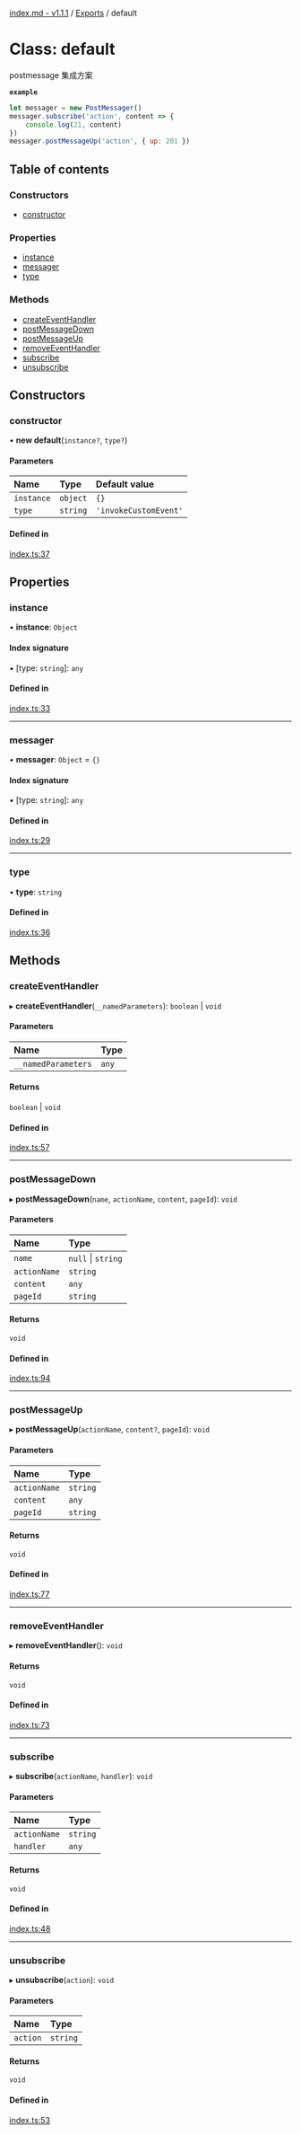 [index.md - v1.1.1](../README.md) / [Exports](../modules.md) / default

# Class: default

postmessage 集成方案

**`example`**

```js
let messager = new PostMessager()
messager.subscribe('action', content => {
    console.log(21, content)
})
messager.postMessageUp('action', { up: 201 })
```

## Table of contents

### Constructors

-   [constructor](default.md#constructor)

### Properties

-   [instance](default.md#instance)
-   [messager](default.md#messager)
-   [type](default.md#type)

### Methods

-   [createEventHandler](default.md#createeventhandler)
-   [postMessageDown](default.md#postmessagedown)
-   [postMessageUp](default.md#postmessageup)
-   [removeEventHandler](default.md#removeeventhandler)
-   [subscribe](default.md#subscribe)
-   [unsubscribe](default.md#unsubscribe)

## Constructors

### constructor

• **new default**(`instance?`, `type?`)

#### Parameters

| Name       | Type     | Default value         |
| :--------- | :------- | :-------------------- |
| `instance` | `object` | `{}`                  |
| `type`     | `string` | `'invokeCustomEvent'` |

#### Defined in

[index.ts:37](https://github.com/saqqdy/postmessager/blob/d5c38b0/src/index.ts#L37)

## Properties

### instance

• **instance**: `Object`

#### Index signature

▪ [type: `string`]: `any`

#### Defined in

[index.ts:33](https://github.com/saqqdy/postmessager/blob/d5c38b0/src/index.ts#L33)

---

### messager

• **messager**: `Object` = `{}`

#### Index signature

▪ [type: `string`]: `any`

#### Defined in

[index.ts:29](https://github.com/saqqdy/postmessager/blob/d5c38b0/src/index.ts#L29)

---

### type

• **type**: `string`

#### Defined in

[index.ts:36](https://github.com/saqqdy/postmessager/blob/d5c38b0/src/index.ts#L36)

## Methods

### createEventHandler

▸ **createEventHandler**(`__namedParameters`): `boolean` \| `void`

#### Parameters

| Name                | Type  |
| :------------------ | :---- |
| `__namedParameters` | `any` |

#### Returns

`boolean` \| `void`

#### Defined in

[index.ts:57](https://github.com/saqqdy/postmessager/blob/d5c38b0/src/index.ts#L57)

---

### postMessageDown

▸ **postMessageDown**(`name`, `actionName`, `content`, `pageId`): `void`

#### Parameters

| Name         | Type               |
| :----------- | :----------------- |
| `name`       | `null` \| `string` |
| `actionName` | `string`           |
| `content`    | `any`              |
| `pageId`     | `string`           |

#### Returns

`void`

#### Defined in

[index.ts:94](https://github.com/saqqdy/postmessager/blob/d5c38b0/src/index.ts#L94)

---

### postMessageUp

▸ **postMessageUp**(`actionName`, `content?`, `pageId`): `void`

#### Parameters

| Name         | Type     |
| :----------- | :------- |
| `actionName` | `string` |
| `content`    | `any`    |
| `pageId`     | `string` |

#### Returns

`void`

#### Defined in

[index.ts:77](https://github.com/saqqdy/postmessager/blob/d5c38b0/src/index.ts#L77)

---

### removeEventHandler

▸ **removeEventHandler**(): `void`

#### Returns

`void`

#### Defined in

[index.ts:73](https://github.com/saqqdy/postmessager/blob/d5c38b0/src/index.ts#L73)

---

### subscribe

▸ **subscribe**(`actionName`, `handler`): `void`

#### Parameters

| Name         | Type     |
| :----------- | :------- |
| `actionName` | `string` |
| `handler`    | `any`    |

#### Returns

`void`

#### Defined in

[index.ts:48](https://github.com/saqqdy/postmessager/blob/d5c38b0/src/index.ts#L48)

---

### unsubscribe

▸ **unsubscribe**(`action`): `void`

#### Parameters

| Name     | Type     |
| :------- | :------- |
| `action` | `string` |

#### Returns

`void`

#### Defined in

[index.ts:53](https://github.com/saqqdy/postmessager/blob/d5c38b0/src/index.ts#L53)
